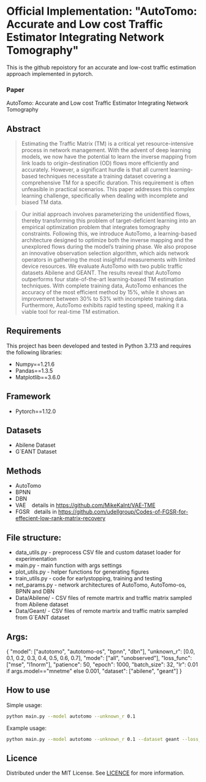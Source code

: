 # Official Implementation: "AutoTomo: Accurate and Low cost Traffic Estimator Integrating Network Tomography"

This is the github repoistory for an accurate and low-cost traffic estimation approach implemented in pytorch.

### Paper
AutoTomo: Accurate and Low cost Traffic Estimator Integrating Network Tomography

## Abstract

> Estimating the Traffic Matrix (TM) is a critical yet resource-intensive process in network management. With the advent of deep learning models, we now have the potential to learn the inverse mapping from link loads to origin-destination (OD) flows more efficiently and accurately. However, a significant hurdle is that all current learning-based techniques necessitate a training dataset covering a comprehensive TM for a specific duration. This requirement is often unfeasible in practical scenarios. This paper addresses this complex learning challenge, specifically when dealing with incomplete and biased TM data. 

> Our initial approach involves parameterizing the unidentified flows, thereby transforming this problem of target-deficient learning into an empirical optimization problem that integrates tomography constraints. Following this, we introduce AutoTomo, a learning-based architecture designed to optimize both the inverse mapping and the unexplored flows during the model’s training phase. We also propose an innovative observation selection algorithm, which aids network operators in gathering the most insightful measurements with limited device resources. We evaluate AutoTomo with two public traffic datasets Abilene
and GEANT. The results reveal that AutoTomo outperforms four state-of-the-art learning-based TM estimation techniques. With complete training data, AutoTomo enhances the accuracy of the most efficient method by 15%, while it shows an improvement between 30% to 53% with incomplete training data. Furthermore, AutoTomo exhibits rapid testing speed, making it a viable tool for real-time TM estimation.

## Requirements

This project has been developed and tested in Python 3.7.13 and requires the following libraries:

- Numpy==1.21.6
- Pandas==1.3.5
- Matplotlib==3.6.0

## Framework

- Pytorch==1.12.0

## Datasets

- Abilene Dataset
- G´EANT Dataset

## Methods

- AutoTomo
- BPNN
- DBN
- VAE &nbsp;&nbsp; details in https://github.com/MikeKalnt/VAE-TME
- FGSR &nbsp; details in https://github.com/udellgroup/Codes-of-FGSR-for-effecient-low-rank-matrix-recovery

## File structure:

- data_utils.py - preprocess CSV file and custom dataset loader for experimentation
- main.py - main function with args settings
- plot_utils.py - helper functions for generating figures 
- train_utils.py - code for earlystopping, training and testing
- net_params.py - network architectures of AutoTomo, AutoTomo-os, BPNN and DBN
- Data/Abilene/ - CSV files of remote martrix and traffic matrix sampled from Abilene dataset
- Data/Geant/ - CSV files of remote martrix and traffic matrix sampled from G´EANT dataset

## Args:

{
"model": ["autotomo", "autotomo-os", "bpnn", "dbn"],
"unknown_r": [0.0, 0.1, 0.2, 0.3, 0.4, 0.5, 0.6, 0.7],
"mode": ["all", "unobserved"],
"loss_func": ["mse", "l1norm"],
"patience": 50,
"epoch": 1000,
"batch_size": 32,
"lr": 0.01 if args.model=="mnetme" else 0.001,
"dataset": ["abilene", "geant"]
}

## How to use

Simple usage:
```bash
python main.py --model autotomo --unknown_r 0.1
```

Example usage:
```bash
python main.py --model autotomo --unknown_r 0.1 --dataset geant --loss_func l1norm --mode unobserved --epoch 1500
```

## Licence

Distributed under the MIT License. See [LICENCE](https://github.com/Y-debug-sys/AutoTomo/blob/main/LICENSE) for more information.
